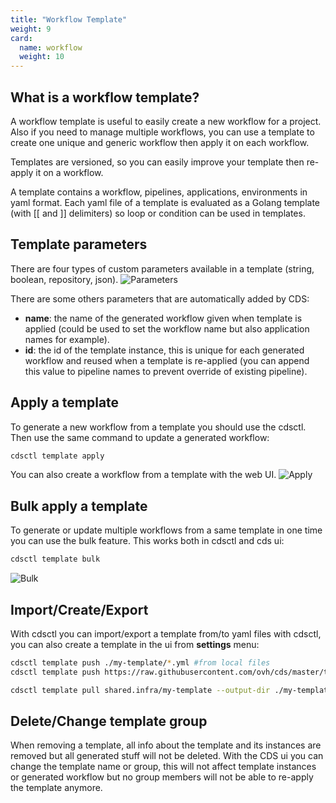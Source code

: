 ```yaml
---
title: "Workflow Template"
weight: 9
card: 
  name: workflow
  weight: 10
---
```


## What is a workflow template?
A workflow template is useful to easily create a new workflow for a project. Also if you need to manage multiple workflows, you can 
use a template to create one unique and generic workflow then apply it on each workflow.

Templates are versioned, so you can easily improve your template then re-apply it on a workflow.

A template contains a workflow, pipelines, applications, environments in yaml format.
Each yaml file of a template is evaluated as a Golang template (with [[ and ]] delimiters) so loop or condition can be used in templates.

## Template parameters
There are four types of custom parameters available in a template (string, boolean, repository, json).
![Parameters](/images/workflow_template_parameters.png)

There are some others parameters that are automatically added by CDS:

* **name**: the name of the generated workflow given when template is applied (could be used to set the workflow name but also application names for example).
* **id**: the id of the template instance, this is unique for each generated workflow and reused when a template is re-applied (you can append this value to pipeline names to prevent override of existing pipeline).

## Apply a template
To generate a new workflow from a template you should use the cdsctl. Then use the same command to update a generated workflow:
```sh
cdsctl template apply
```
<asciinema-player src="/images/workflow_template_apply.cast" cols="100" rows="25" autoplay="true" loop="true"></asciinema-player>

You can also create a workflow from a template with the web UI.
![Apply](/images/workflow_template_apply_ui.gif)

## Bulk apply a template
To generate or update multiple workflows from a same template in one time you can use the bulk feature. This works both in cdsctl and cds ui:
```sh
cdsctl template bulk
```
<asciinema-player src="/images/workflow_template_bulk.cast" cols="100" rows="25" autoplay="true" loop="true"></asciinema-player>

![Bulk](/images/workflow_template_bulk_ui.gif)

## Import/Create/Export
With cdsctl you can import/export a template from/to yaml files with cdsctl, you can also create a template in the ui from **settings** menu:
```sh
cdsctl template push ./my-template/*.yml #from local files
cdsctl template push https://raw.githubusercontent.com/ovh/cds/master/tests/fixtures/template/simple/example-simple.yml #from remote files

cdsctl template pull shared.infra/my-template --output-dir ./my-template
```
<asciinema-player src="/images/workflow_template_pull_push.cast" cols="100" rows="25" autoplay="true" loop="true"></asciinema-player>

## Delete/Change template group
When removing a template, all info about the template and its instances are removed but all generated stuff will not be deleted.
With the CDS ui you can change the template name or group, this will not affect template instances or generated workflow but no group members will not be able to re-apply the template anymore. 
